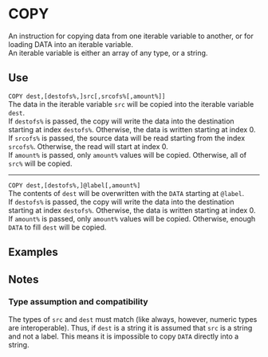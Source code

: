 # COPY #
An instruction for copying data from one iterable variable to another,
or for loading DATA into an iterable variable.  
An iterable variable is either an array of any type, or a string.

## Use ##
`COPY dest,[destofs%,]src[,srcofs%[,amount%]]`  
The data in the iterable variable `src` will be copied into the iterable variable `dest`.  
If `destofs%` is passed, the copy will write the data into the destination starting at index `destofs%`.
Otherwise, the data is written starting at index 0.  
If `srcofs%` is passed, the source data will be read starting from the index `srcofs%`.
Otherwise, the read will start at index 0.  
If `amount%` is passed, only `amount%` values will be copied. Otherwise, all of `src%` will be copied.  
- - -
`COPY dest,[destofs%,]@label[,amount%]`  
The contents of `dest` will be overwritten with the `DATA` starting at `@label`.  
If `destofs%` is passed, the copy will write the data into the destination starting at index `destofs%`.
Otherwise, the data is written starting at index 0.  
If `amount%` is passed, only `amount%` values will be copied.
Otherwise, enough `DATA` to fill `dest` will be copied.

## Examples ##


## Notes ##
### Type assumption and compatibility ###
The types of `src` and `dest` must match (like always, however, numeric types are interoperable).
Thus, if `dest` is a string it is assumed that `src` is a string and not a label.
This means it is impossible to copy `DATA` directly into a string.
